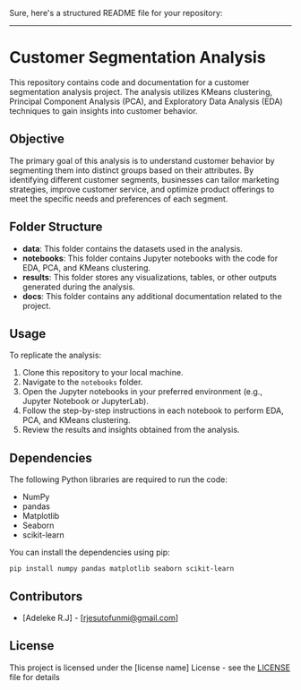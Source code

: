 Sure, here's a structured README file for your repository:

---

# Customer Segmentation Analysis

This repository contains code and documentation for a customer segmentation analysis project. The analysis utilizes KMeans clustering, Principal Component Analysis (PCA), and Exploratory Data Analysis (EDA) techniques to gain insights into customer behavior.

## Objective

The primary goal of this analysis is to understand customer behavior by segmenting them into distinct groups based on their attributes. By identifying different customer segments, businesses can tailor marketing strategies, improve customer service, and optimize product offerings to meet the specific needs and preferences of each segment.

## Folder Structure

- **data**: This folder contains the datasets used in the analysis.
- **notebooks**: This folder contains Jupyter notebooks with the code for EDA, PCA, and KMeans clustering.
- **results**: This folder stores any visualizations, tables, or other outputs generated during the analysis.
- **docs**: This folder contains any additional documentation related to the project.

## Usage

To replicate the analysis:

1. Clone this repository to your local machine.
2. Navigate to the `notebooks` folder.
3. Open the Jupyter notebooks in your preferred environment (e.g., Jupyter Notebook or JupyterLab).
4. Follow the step-by-step instructions in each notebook to perform EDA, PCA, and KMeans clustering.
5. Review the results and insights obtained from the analysis.

## Dependencies

The following Python libraries are required to run the code:

- NumPy
- pandas
- Matplotlib
- Seaborn
- scikit-learn

You can install the dependencies using pip:

```
pip install numpy pandas matplotlib seaborn scikit-learn
```

## Contributors

- [Adeleke R.J] - [rjesutofunmi@gmail.com]

## License

This project is licensed under the [license name] License - see the [LICENSE](LICENSE) file for details
